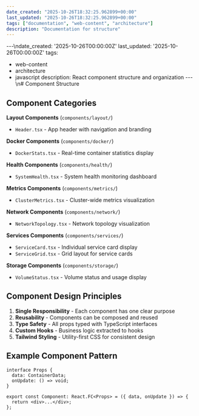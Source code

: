 ```yaml
---
date_created: "2025-10-26T18:32:25.962899+00:00"
last_updated: "2025-10-26T18:32:25.962899+00:00"
tags: ["documentation", "web-content", "architecture"]
description: "Documentation for structure"
---
```


---\ndate_created: '2025-10-26T00:00:00Z'
last_updated: '2025-10-26T00:00:00Z'
tags:

- web-content
- architecture
- javascript
  description: React component structure and organization
  ---\n# Component Structure

## Component Categories

**Layout Components** (`components/layout/`)

- `Header.tsx` - App header with navigation and branding

**Docker Components** (`components/docker/`)

- `DockerStats.tsx` - Real-time container statistics display

**Health Components** (`components/health/`)

- `SystemHealth.tsx` - System health monitoring dashboard

**Metrics Components** (`components/metrics/`)

- `ClusterMetrics.tsx` - Cluster-wide metrics visualization

**Network Components** (`components/network/`)

- `NetworkTopology.tsx` - Network topology visualization

**Services Components** (`components/services/`)

- `ServiceCard.tsx` - Individual service card display
- `ServiceGrid.tsx` - Grid layout for service cards

**Storage Components** (`components/storage/`)

- `VolumeStatus.tsx` - Volume status and usage display

## Component Design Principles

1. **Single Responsibility** - Each component has one clear purpose
2. **Reusability** - Components can be composed and reused
3. **Type Safety** - All props typed with TypeScript interfaces
4. **Custom Hooks** - Business logic extracted to hooks
5. **Tailwind Styling** - Utility-first CSS for consistent design

## Example Component Pattern

```tsx
interface Props {
  data: ContainerData;
  onUpdate: () => void;
}

export const Component: React.FC<Props> = ({ data, onUpdate }) => {
  return <div>...</div>;
};
```

